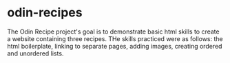 # odin-recipes
The Odin Recipe project's goal is to demonstrate basic html skills to create a website containing three recipes. THe skills practiced were as follows: the html boilerplate, linking to separate pages, adding images, creating ordered and unordered lists.